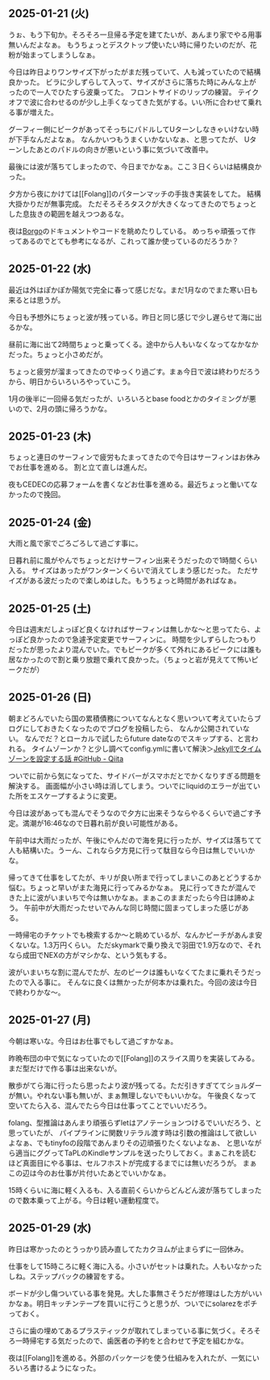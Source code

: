 ## 2025-01-21 (火)

うぉ、もう下旬か。そろそろ一旦帰る予定を建てたいが、あんまり家でやる用事無いんだよなぁ。
もうちょっとデスクトップ使いたい時に帰りたいのだが、花粉が始まってしまうしなぁ。

今日は昨日よりワンサイズ下がったがまだ残っていて、人も減っていたので結構良かった。
ビラに少しずらして入って、サイズがさらに落ちた時にみんな上がったので一人でひたすら波乗ってた。
フロントサイドのリップの練習。
テイクオフで波に合わせるのが少し上手くなってきた気がする。いい所に合わせて乗れる事が増えた。

グーフィー側にピークがあってそっちにパドルしてUターンしなきゃいけない時が下手なんだよなぁ。
なんかいつもうまくいかないなぁ、と思ってたが、
Uターンしたあとのパドルの向きが悪いという事に気づいて改善中。

最後には波が落ちてしまったので、今日までかなぁ。ここ３日くらいは結構良かった。

夕方から夜にかけては[[Folang]]のパターンマッチの手抜き実装をしてた。
結構大掛かりだが無事完成。
ただそろそろタスクが大きくなってきたのでちょっとした息抜きの範囲を越えつつあるな。

夜は[Borgo](https://borgo-lang.github.io/)のドキュメントやコードを眺めたりしている。
めっちゃ頑張って作ってあるのでとても参考になるが、これって誰か使っているのだろうか？

## 2025-01-22 (水)

最近は外はぽかぽか陽気で完全に春って感じだな。まだ1月なのでまた寒い日も来るとは思うが。

今日も予想外にちょっと波が残っている。昨日と同じ感じで少し遅らせて海に出るかな。

昼前に海に出て2時間ちょっと乗ってくる。途中から人もいなくなってなかなかだった。ちょっと小さめだが。

ちょっと疲労が溜まってきたのでゆっくり過ごす。まぁ今日で波は終わりだろうから、明日からいろいろやっていこう。

1月の後半に一回帰る気だったが、いろいろとbase foodとかのタイミングが悪いので、2月の頭に帰ろうかな。

## 2025-01-23 (木)

ちょっと連日のサーフィンで疲労もたまってきたので今日はサーフィンはお休みでお仕事を進める。
割と立て直しは進んだ。

夜もCEDECの応募フォームを書くなどお仕事を進める。最近ちょっと働いてなかったので挽回。

## 2025-01-24 (金)

大雨と風で家でごろごろして過ごす事に。

日暮れ前に風がやんでちょっとだけサーフィン出来そうだったので1時間くらい入る。
サイズはあったがワンターンくらいで消えてしまう感じだった。
ただサイズがある波だったので楽しめはした。もうちょっと時間があればなぁ。

## 2025-01-25 (土)

今日は週末だしよっぽど良くなければサーフィンは無しかな〜と思ってたら、よっぽど良かったので急遽予定変更でサーフィンに。
時間を少しずらしたつもりだったが思ったより混んでいた。でもピークが多くて外れにあるピークには誰も居なかったので割と乗り放題で乗れて良かった。（ちょっと岩が見えてて怖いピークだが）

## 2025-01-26 (日)

朝まどろんでいたら国の累積債務についてなんとなく思いついて考えていたらブログにしておきたくなったのでブログを投稿したら、
なんか公開されていない。
なんでだ？とローカルで試したらfuture dateなのでスキップする、と言われる。
タイムゾーンか？と少し調べてconfig.ymlに書いて解決＞[Jekyllでタイムゾーンを設定する話 #GitHub - Qiita](https://qiita.com/shirokuma89dev/items/5dfe3dfb8b1b7b6b980e)

ついでに前から気になってた、サイドバーがスマホだとでかくなりすぎる問題を解決する。
画面幅が小さい時は消してしまう。ついでにliquidのエラーが出ていた所をエスケープするように変更。

今日は波があっても混んでそうなので夕方に出来そうならやるくらいで過ごす予定。満潮が16:46なので日暮れ前が良い可能性がある。

午前中は大雨だったが、午後にやんだので海を見に行ったが、サイズは落ちてて人も結構いた。うーん、これなら夕方見に行って駄目なら今日は無しでいいかな。

帰ってきて仕事をしてたが、キリが良い所まで行ってしまいこのあとどうするか悩む。ちょっと早いがまた海見に行ってみるかなぁ。
見に行ってきたが混んできた上に波がいまいちで今は無いかなぁ。まぁこのままだったら今日は諦めよう。
午前中が大雨だったせいでみんな同じ時間に固まってしまった感じがある。

一時帰宅のチケットでも検索するか〜と眺めているが、なんかピーチがあんま安くないな。1.3万円くらい。
ただskymarkで乗り換えで羽田で1.9万なので、それなら成田でNEXの方がマシかな、という気もする。

波がいまいちな割に混んでたが、左のピークは誰もいなくてたまに乗れそうだったので入る事に。
そんなに良くは無かったが何本かは乗れた。今回の波は今日で終わりかな〜。

## 2025-01-27 (月)

今朝は寒いな。今日はお仕事でもして過ごすかなぁ。

昨晩布団の中で気になっていたので[[Folang]]のスライス周りを実装してみる。まだ型だけで作る事は出来ないが。

散歩がてら海に行ったら思ったより波が残ってる。ただ引きすぎててショルダーが無い。やれない事も無いが、まぁ無理しないでもいいかな。
午後良くなって空いてたら入る、混んでたら今日は仕事ってことでいいだろう。

folang、型推論はあんまり頑張らずletはアノテーションつけるでいいだろう、と思っていたが、
パイプラインに関数リテラル渡す時は引数の推論はして欲しいよなぁ、でもtinyfoの段階であんまりその辺頑張りたくないよなぁ、
と思いながら適当にググってTaPLのKindleサンプルを送ったりしておく。まぁこれを読むほど真面目にやる事は、セルフホストが完成するまでには無いだろうが。
まぁこの辺は今のお仕事が片付いたあとでいいかなぁ。

15時くらいに海に軽く入るも、入る直前くらいからどんどん波が落ちてしまったので数本乗って上がる。今日は軽い運動程度で。

## 2025-01-29 (水)

昨日は寒かったのとうっかり読み直してたカクヨムが止まらずに一回休み。

仕事をして15時ころに軽く海に入る。小さいがセットは乗れた。人もいなかったしね。ステップバックの練習をする。

ボードが少し傷ついている事を発見。大した事無さそうだが修理はした方がいいかなぁ。明日キッチンテープを買いに行こうと思うが、ついでにsolarezをポチっておく。

さらに歯の埋めてあるプラスティックが取れてしまっている事に気づく。そろそろ一時帰宅する気だったので、歯医者の予約をと合わせて予定を組むかな。

夜は[[Folang]]を進める。外部のパッケージを使う仕組みを入れたが、一気にいろいろ書けるようになった。
